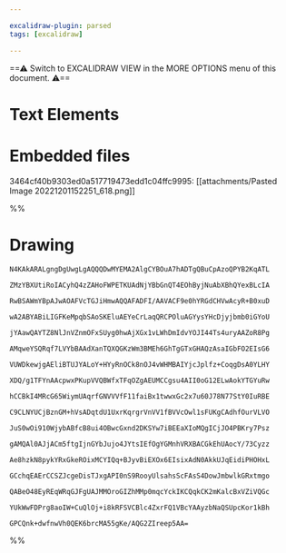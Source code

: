 ```yaml
---

excalidraw-plugin: parsed
tags: [excalidraw]

---
```

==⚠  Switch to EXCALIDRAW VIEW in the MORE OPTIONS menu of this document. ⚠==


# Text Elements

# Embedded files
3464cf40b9303ed0a517719473edd1c04ffc9995: [[attachments/Pasted Image 20221201152251_618.png]]

%%
# Drawing
```compressed-json
N4KAkARALgngDgUwgLgAQQQDwMYEMA2AlgCYBOuA7hADTgQBuCpAzoQPYB2KqATL

ZMzYBXUtiRoIACyhQ4zZAHoFWPETKUAdNjYBbGnQT4EOhByjNuAbXBhQYexBLcIA

RwBSAWmYBpAJwAOAFVcTGJiHmwAQQAFADFI/AAVACF9e0hYRGdCHVwAcyR+B0xuD

wA2ABYABiLIGFKeMpqbSAoSKEluAEYeCrLaqQRCPOluAGYysYHcDjyjbmb0iGYoU

jYAawQAYTZ8NlJnVZnmOFxSUyg0hwAjXGx1vLWhDmIdvYOJI44Ts4uryAAZoR8Pg

AMqweYSQRqf7LVYbBAAdXanTQXQGKzWm3BMEh6GhTgGTxGHAQzAsaIGbFO2EIsG6

VUWDkewjgAEliBTUJYALoY+HYyRnOCk8nOJ4vWHMBAIYjcJplfz+CoqgDsA0YLHY

XDQ/g1TFYnAAcpwxPKupVVQBWfxTFqOZgAEUMCCgsu4AII0oG12ELwAokYTGYuRw

hCCBkI4MRcG65WiymUAqrfGNVVVfF11faiBx1twwxGc2x7u60J78N77StY0IuRBE

C9CLNYUCjBznGM+hVsADqtdU1UxrKqrgrVnVV1fBVVcOwl1sFUKgCAdhfOurVLVO

JuS0wOi910WjybABfcB8ui4OBwcGxnd2DKSYw7iBEEaXIoMQgICjJO4PBKry7Psz

gAMQAl0AJjACm5ftgIjnGYbJujo4JYtsIEfOgYGMnhVRXBACGkEhUAocY/73Cyzz

Ae8hzkN8pykYRxGkeROixMCYIQq+BJyvBiEXOx6EIsixAdN0AkkUJqEidiPHOHxL

GCchqEAErCCSZJcgeDisTJxgAPI0nS9RooyUlsahsScFAsS4DowJmbwlkGRxtmgo

QABeO48EyREqWRqGJFgUAJMMOroGIZhMMp0mqcYckIKCQqkCK2mKalcBxVZiVQGc

YUkWwFDPrg8aoIW+CuQlOj+i8kRFSVCBlc4ZxrFQ1VBcYAAyzbNaQSUpcKor1kBh

GPCQnk+dwfnwVh0QEK6brcMA55gKe/AQG2ZIreep5AA=
```
%%